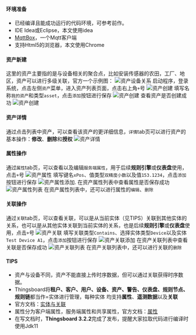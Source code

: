 #### 环境准备

- 已经编译且能成功运行的代码环境，可参考前作。
- IDE Idea或Eclipse，本文使用idea
- [MqttBox](http://workswithweb.com/mqttbox.html)，一个Mqtt客户端
- 支持Html5的浏览器，本文使用Chrome



#### 资产新建

这里的资产主要指的是与设备相关的聚合点，比如安装传感器的农田，工厂、地区，资产可以进行多级关联，官方一个示例图：
![资产设备关系](../image/entities-and-relations.svg)
启动程序，登录系统，点击左侧`资产`菜单，进入资产列表页面，点击右上角`+`号
![资产创建](../image/资产创建.png)
填写名称`我的资产`和类型`asset`，点击`添加`按钮进行保存
![资产创建](../image/资产保存.png)
查看资产是否创建成功
![资产创建](../image/资产列表.png)

#### 资产详情
通过点击列表中资产，可以查看该资产的更详细信息，`详情`tab页可以进行资产的基本操作：**修改**、**删除**和**授权**
![资产详情](../image/资产详情.png)

#### 属性操作
通过`属性`tab页，可以查看以及编辑`服务端属性`，用于后续**规则引擎**或**仪表盘**使用，点击`+`号
![资产属性](../image/资产属性.png)
填写键名`xPos`、值类型`双精度小数`以及值`153.1234`，点击`添加`按钮进行保存
![资产属性添加.](../image/资产属性添加.png)
在资产属性列表中查看属性是否保存成功
![资产属性列表](../image/资产属性列表.png)
在资产属性列表中，还可以进行属性的`编辑`、`删除`
#### 关联操作
通过`关联`tab页，可以查看关联，可以是从当前实体（见TIPS）关联到其他实体的关系，也可以是从其他实体关联到当前实体的关系，也是后续**规则引擎**或**仪表盘**使用，点击`+`号
![资产关联](../image/资产关联.png)
填写关联类型`Contains`、选择实体类型`Device`以及实体`Test Device A1`，点击`添加`按钮进行保存
![资产关联添加](../image/资产关联添加.png)
在资产关联列表中查看关联是否保存成功
![资产关联列表](../image/资产关联列表.png)
在资产关联列表中，还可以进行关联的`删除`

#### TIPS
- 资产与设备不同，资产不能直接上传时序数据，但可以通过关联获得时序数据。
- Thingsboard将**租户、客户、用户、设备、资产、警告、仪表盘、规则节点、规则链**都当作=实体进行管理，每种实体 均支持**属性**、**遥测数据**以及**关联**
- 官方文档：[实体与关联](https://thingsboard.io/docs/user-guide/entities-and-relations/)
- 属性分为客户端属性，服务端属性和共享属性，官方文档：[属性](https://thingsboard.io/docs/user-guide/attributes/)
- 在写文档时，**Thingsboard 3.2.2**完成了发布，提醒大家拉取代码进行编译时使用Jdk11